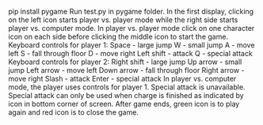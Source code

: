 pip install pygame
Run test.py in pygame folder.
In the first display, clicking on the left icon starts player vs. player mode while the right side starts player vs. computer mode.
In player vs. player mode click on one character icon on each side before clicking the middle icon to start the game. 
Keyboard controls for player 1:
Space - large jump
  W - small jump
  A - move left
  S - fall through floor
  D - move right
  Left shift - attack
  Q - special attack
Keyboard controls for player 2:
  Right shift - large jump
  Up arrow - small jump
  Left arrow - move left
  Down arrow - fall through floor
  Right arrow - move right
  Slash - attack
  Enter - special attack
In player vs. computer mode, the player uses controls for player 1. Special attack is unavailable.
Special attack can only be used when charge is finished as indicated by icon in bottom corner of screen.
After game ends, green icon is to play again and red icon is to close the game.

